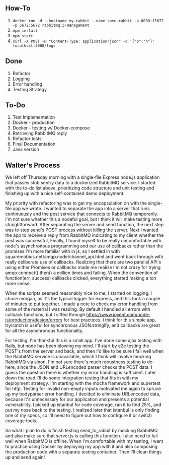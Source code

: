 ## How-To
1. `docker run -d --hostname my-rabbit --name some-rabbit -p 8080:15672 -p 5672:5672 rabbitmq:3-management`
2. `npm install`
3. `npm start`
3. `curl -X POST -H "Content-Type: application/json" -d '{"b":"h"}' localhost:3000/logs`

## Done
1. Refactor
2. Logging
3. Error handling
4. Testing Strategy

## To-Do
1. Test Implementation
2. Docker - production
3. Docker - testing w/ Docker-compose
4. Retrieving RabbitMQ reply
5. Refactor tests
6. Final Documentation
7. Java version

## Walter's Process

We left off Thursday morning with a single-file Express node.js application that passes stub sentry data to a dockerized RabbitMQ service. I started with the to-do list above, prioritizing code structure and unit testing and finishing up with a nice self-contained demo deployment.  

My priority with refactoring was to get my encapsulation on with the single-file app we wrote. I wanted to separate the app into a server that runs continuously and the post service that connects to RabbitMQ temporarily. I'm not sure whether this a nodeful goal, but I think it will make testing more straightforward. After separating the server and send function, the next step was to stop send's POST process without killing the server. Next I wanted the app to receive a reply from RabbitMQ indicating to my client whether the post was successful, Finally, I found myself to be really uncomfortable with node's asynchronous programming and our use of callbacks rather than the promises I'm more familiar with in js, so I settled in with squaremobius.net/amqp.node/channel_api.html and went back through with really deliberate use of callbacks. Realizing that there are two parallel API's using either Promises or callbacks made me realize I'm not crazy for trying amqp.connect().then() a million times and failing. When the convention of function(err, success) callbacks clicked, everything started making a ton more sense.  

When the scripts seemed reasonably nice to me, I started on logging. I chose morgan, as it's the typical logger for express, and this took a couple of minutes to put together. I made a note to check my error handling from some of the material I was reading. By default I handled all errors with callback functions, but I sifted through https://www.joyent.com/node-js/production/design/errors for best practices. I think for this simple app, try/catch is useful for synchronous JSON.stringify, and callbacks are great for all the asynchronous functionality.  

For testing, I'm thankful this is a small app. I've done some ajax testing with Rails, but node has been blowing my mind. I'll start by e2e testing the POST's from the server and back, and then I'd like to be sure I fail well when the RabbitMQ service is unavailable, which I think will involve mocking RabbitMQ via sinon. I'm not sure there's much robustness testing to do here, since the JSON and URLencoded parser checks the POST data. I guess the question there is whether my error handling is sufficient. Later down the road I'll do some integration testing that fits in with my deployment strategy. I'm starting with the mocha framework and supertest for http. Testing for invalid non-empty inputs motivated me again to spruce up my bodyparser error handling. I decided to eliminate URLencoded data, because it's unnecessary for our application and presents a potential vulnerability. I picked up istanbul for code coverage, ran it to find 25%, and put my nose back to the testing. I realized later that istanbul is only finding one of my specs, so I'll need to figure out how to configure it or switch coverage tools.

So what I plan to do is finish testing send_to_rabbit by mocking RabbitMQ and also make sure that server.js is calling this function. I also need to fail well when RabbitMQ is offline. When I'm comfortable with my testing, I want to practice using Docker by deploying my app with it and also composing the production code with a separate testing container. Then I'll clean things up and send again!




